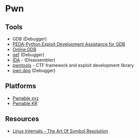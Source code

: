 # **Pwn**

## Tools
- GDB (Debugger)
- [PEDA-Python Exploit Development Assistance for GDB](https://github.com/longld/peda)
- [Online GDΒ](https://www.onlinegdb.com/)
- [gef](https://github.com/hugsy/gef) (Debugger)
- [IDA](https://www.hex-rays.com/products/ida/support/download_freeware.shtml) - (Disassembler)
- [pwntools](https://github.com/Gallopsled/pwntools) - CTF framework and exploit development library
- [pwn dpg](https://github.com/pwndbg/pwndbg) (Debugger)

## Platforms
- [Pwnable xyz](https://pwnable.xyz/challenges/)
- [Pwnable KR](https://pwnable.kr/)

## Resources
- [Linux Internals - The Art Of Symbol Resolution](https://0x00sec.org/t/linux-internals-the-art-of-symbol-resolution/1488)
